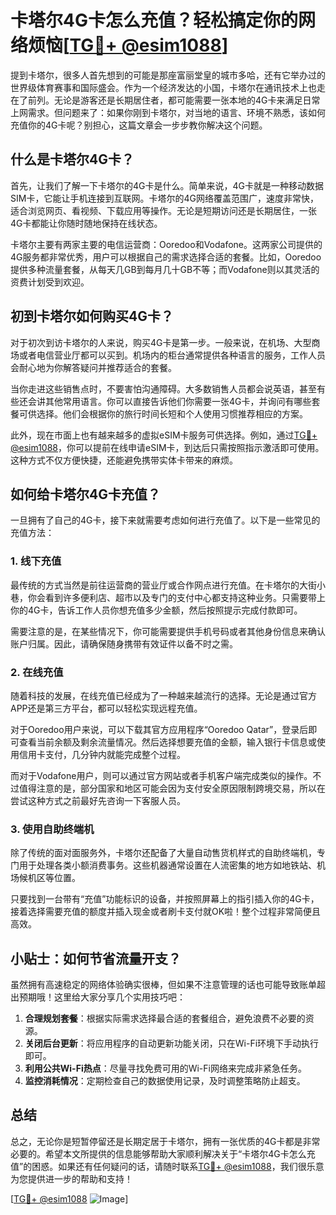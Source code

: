 # 卡塔尔4G卡怎么充值？轻松搞定你的网络烦恼[[TG💪+ @esim1088](https://t.me/s/esim1088)]

提到卡塔尔，很多人首先想到的可能是那座富丽堂皇的城市多哈，还有它举办过的世界级体育赛事和国际盛会。作为一个经济发达的小国，卡塔尔在通讯技术上也走在了前列。无论是游客还是长期居住者，都可能需要一张本地的4G卡来满足日常上网需求。但问题来了：如果你刚到卡塔尔，对当地的语言、环境不熟悉，该如何充值你的4G卡呢？别担心，这篇文章会一步步教你解决这个问题。

## 什么是卡塔尔4G卡？

首先，让我们了解一下卡塔尔的4G卡是什么。简单来说，4G卡就是一种移动数据SIM卡，它能让手机连接到互联网。卡塔尔的4G网络覆盖范围广，速度非常快，适合浏览网页、看视频、下载应用等操作。无论是短期访问还是长期居住，一张4G卡都能让你随时随地保持在线状态。

卡塔尔主要有两家主要的电信运营商：Ooredoo和Vodafone。这两家公司提供的4G服务都非常优秀，用户可以根据自己的需求选择合适的套餐。比如，Ooredoo提供多种流量套餐，从每天几GB到每月几十GB不等；而Vodafone则以其灵活的资费计划受到欢迎。

## 初到卡塔尔如何购买4G卡？

对于初次到访卡塔尔的人来说，购买4G卡是第一步。一般来说，在机场、大型商场或者电信营业厅都可以买到。机场内的柜台通常提供各种语言的服务，工作人员会耐心地为你解答疑问并推荐适合的套餐。

当你走进这些销售点时，不要害怕沟通障碍。大多数销售人员都会说英语，甚至有些还会讲其他常用语言。你可以直接告诉他们你需要一张4G卡，并询问有哪些套餐可供选择。他们会根据你的旅行时间长短和个人使用习惯推荐相应的方案。

此外，现在市面上也有越来越多的虚拟eSIM卡服务可供选择。例如，通过[TG💪+ @esim1088](https://t.me/s/esim1088)，你可以提前在线申请eSIM卡，到达后只需按照指示激活即可使用。这种方式不仅方便快捷，还能避免携带实体卡带来的麻烦。

## 如何给卡塔尔4G卡充值？

一旦拥有了自己的4G卡，接下来就需要考虑如何进行充值了。以下是一些常见的充值方法：

### 1. 线下充值

最传统的方式当然是前往运营商的营业厅或合作网点进行充值。在卡塔尔的大街小巷，你会看到许多便利店、超市以及专门的支付中心都支持这种业务。只需要带上你的4G卡，告诉工作人员你想充值多少金额，然后按照提示完成付款即可。

需要注意的是，在某些情况下，你可能需要提供手机号码或者其他身份信息来确认账户归属。因此，请确保随身携带有效证件以备不时之需。

### 2. 在线充值

随着科技的发展，在线充值已经成为了一种越来越流行的选择。无论是通过官方APP还是第三方平台，都可以轻松实现远程充值。

对于Ooredoo用户来说，可以下载其官方应用程序“Ooredoo Qatar”，登录后即可查看当前余额及剩余流量情况。然后选择想要充值的金额，输入银行卡信息或使用信用卡支付，几分钟内就能完成整个过程。

而对于Vodafone用户，则可以通过官方网站或者手机客户端完成类似的操作。不过值得注意的是，部分国家和地区可能会因为支付安全原因限制跨境交易，所以在尝试这种方式之前最好先咨询一下客服人员。

### 3. 使用自助终端机

除了传统的面对面服务外，卡塔尔还配备了大量自动售货机样式的自助终端机，专门用于处理各类小额消费事务。这些机器通常设置在人流密集的地方如地铁站、机场候机区等位置。

只要找到一台带有“充值”功能标识的设备，并按照屏幕上的指引插入你的4G卡，接着选择需要充值的额度并插入现金或者刷卡支付就OK啦！整个过程非常简便且高效。

## 小贴士：如何节省流量开支？

虽然拥有高速稳定的网络体验确实很棒，但如果不注意管理的话也可能导致账单超出预期哦！这里给大家分享几个实用技巧吧：

1. **合理规划套餐**：根据实际需求选择最合适的套餐组合，避免浪费不必要的资源。
2. **关闭后台更新**：将应用程序的自动更新功能关闭，只在Wi-Fi环境下手动执行即可。
3. **利用公共Wi-Fi热点**：尽量寻找免费可用的Wi-Fi网络来完成非紧急任务。
4. **监控消耗情况**：定期检查自己的数据使用记录，及时调整策略防止超支。

## 总结

总之，无论你是短暂停留还是长期定居于卡塔尔，拥有一张优质的4G卡都是非常必要的。希望本文所提供的信息能够帮助大家顺利解决关于“卡塔尔4G卡怎么充值”的困惑。如果还有任何疑问的话，请随时联系[TG💪+ @esim1088](https://t.me/s/esim1088)，我们很乐意为您提供进一步的帮助和支持！

[[TG💪+ @esim1088](https://t.me/s/esim1088) ![Image](https://i.postimg.cc/4NQfJmqS/Snipaste-2025-05-13-00-14-12.png)]